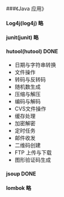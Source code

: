 ###《Java 应用》

#### Log4j(log4j) 略

#### junit(junit) 略

#### hutool(hutool) DONE
- 日期与字符串转换
- 文件操作
- 转码与反转码
- 随机数生成
- 压缩与解压
- 编码与解码
- CVS文件操作
- 缓存处理
- 加密解密
- 定时任务
- 邮件收发
- 二维码创建
- FTP 上传与下载
- 图形验证码生成

#### jsoup DONE

#### lombok 略
